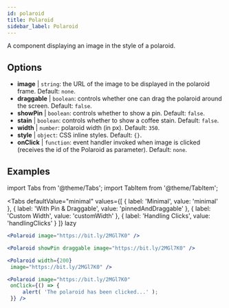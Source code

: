 ```yaml
---
id: polaroid
title: Polaroid
sidebar_label: Polaroid
---
```


A component displaying an image in the style of a polaroid.

## Options

* __image__ | `string`: the URL of the image to be displayed in the polaroid frame. Default: `none`.
* __draggable__ | `boolean`: controls whether one can drag the polaroid around the screen. Default: `false`.
* __showPin__ | `boolean`: controls whether to show a pin. Default: `false`.
* __stain__ | `boolean`: controls whether to show a coffee stain. Default: `false`.
* __width__ | `number`: polaroid width (in px). Default: `350`.
* __style__ | `object`: CSS inline styles. Default: `{}`.
* __onClick__ | `function`: event handler invoked when image is clicked (receives the id of the Polaroid as parameter). Default: `none`.


## Examples

import Tabs from '@theme/Tabs';
import TabItem from '@theme/TabItem';

<Tabs
    defaultValue="minimal"
    values={[
        { label: 'Minimal', value: 'minimal' },
        { label: 'With Pin & Draggable', value: 'pinnedAndDraggable' },
        { label: 'Custom Width', value: 'customWidth' },
        { label: 'Handling Clicks', value: 'handlingClicks' }
    ]}
    lazy
>

<TabItem value="minimal">

```jsx live
<Polaroid image="https://bit.ly/2MGl7K0" />
```

</TabItem>

<TabItem value="pinnedAndDraggable">

```jsx live
<Polaroid showPin draggable image="https://bit.ly/2MGl7K0" />
```

</TabItem>

<TabItem value="customWidth">

```jsx live
<Polaroid width={200}
 image="https://bit.ly/2MGl7K0" />
```

</TabItem>

<TabItem value="handlingClicks">

```jsx live
<Polaroid image="https://bit.ly/2MGl7K0" 
 onClick={() => {
     alert( 'The polaroid has been clicked...' );
 }} />
```

</TabItem>

</Tabs>
